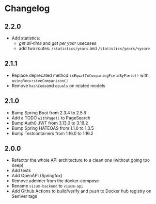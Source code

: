 # Changelog

## 2.2.0
* Add statistics:
  - _get all-time_ and _get per year_ usecases
  - add two routes: `/statistics/years` and `/statistics/years/<year>`

## 2.1.1
* Replace deprecated method `isEqualToComparingFieldByField()` with `usingRecursiveComparison()`
* Remove `hashCode`and `equals` on related models

## 2.1.0
* Bump Spring Boot from 2.3.4 to 2.5.6
* Add a TODO `withPage()` to PageSearch
* Bump Auth0 JWT from 3.13.0 to 3.18.2
* Bump Spring HATEOAS from 1.1.0 to 1.3.5
* Bump Testcontainers from 1.16.0 to 1.16.2

## 2.0.0
* Refactor the whole API architecture to a clean one (without going too deep)
* Add tests
* Add OpenAPI (Springfox)
* Remove adminer from the docker-compose
* Rename `visum-backend` to `visum-api`
* Add Github Actions to build/verify and push to Docker hub registry on SemVer tags
